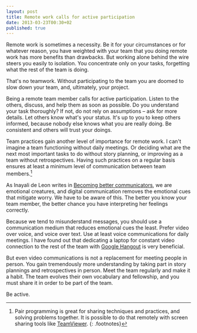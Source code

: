 ```yaml
---
layout: post
title: Remote work calls for active participation
date: 2013-03-23T00:30+02
published: true
---
```


Remote work is sometimes a necessity. Be it for your circumstances or for whatever reason, you have weighted with your team that you doing remote work has more benefits than drawbacks. But working alone behind the wire steers you easily to isolation. You concentrate only on your tasks, forgetting what the rest of the team is doing.

That's no teamwork. Without participating to the team you are doomed to slow down your team, and, ultimately, your project.

Being a remote team member calls for active participation. Listen to the others, discuss, and help them as soon as possible. Do you understand your task thoroughly? If not, do not rely on assumptions – ask for more details. Let others know what's your status. It's up to you to keep others informed, because nobody else knows what you are really doing. Be consistent and others will trust your doings.

Team practices gain another level of importance for remote work. I can't imagine a team functioning without daily meetings. Or deciding what are the next most important tasks to do without story planning, or improving as a team without retrospectives. Having such practices on a regular basis ensures at least a minimum level of communication between team members.[^1]

As Inayali de Leon writes in [Becoming better communicators](http://alistapart.com/article/becoming-better-communicators), we are emotional creatures, and digital communication removes the emotional cues that mitigate worry. We have to be aware of this. The better you know your team member, the better chance you have interpreting her feelings correctly.

Because we tend to misunderstand messages, you should use a communication medium that reduces emotional cues the least. Prefer video over voice, and voice over text. Use at least voice communications for daily meetings. I have found out that dedicating a laptop for constant video connection to the rest of the team with [Google Hangout](http://www.google.com/+/learnmore/hangouts/) is very beneficial.

But even video communications is not a replacement for meeting people in person. You gain tremendously more understanding by taking part in story plannings and retrospectives in person. Meet the team regularly and make it a habit. The team evolves their own vocabulary and fellowship, and you must share it in order to be part of the team.

Be active.

[^1]: Pair programming is great for sharing techniques and practices, and solving problems together. It is possible to do that remotely with screen sharing tools like [TeamViewer](http://www.teamviewer.com/).
{: .footnotes}
